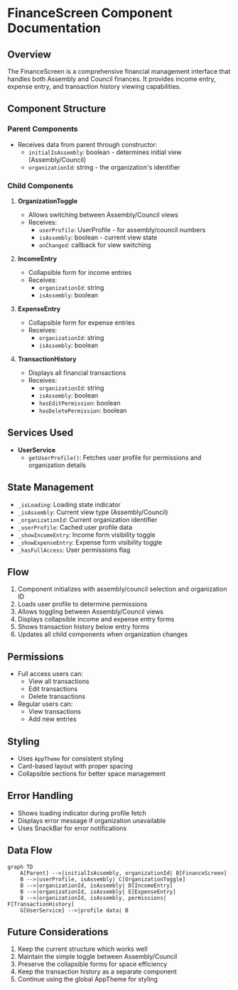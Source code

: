 # FinanceScreen Component Documentation

## Overview
The FinanceScreen is a comprehensive financial management interface that handles both Assembly and Council finances. It provides income entry, expense entry, and transaction history viewing capabilities.

## Component Structure

### Parent Components
- Receives data from parent through constructor:
  - `initialIsAssembly`: boolean - determines initial view (Assembly/Council)
  - `organizationId`: string - the organization's identifier

### Child Components
1. **OrganizationToggle**
   - Allows switching between Assembly/Council views
   - Receives:
     - `userProfile`: UserProfile - for assembly/council numbers
     - `isAssembly`: boolean - current view state
     - `onChanged`: callback for view switching

2. **IncomeEntry**
   - Collapsible form for income entries
   - Receives:
     - `organizationId`: string
     - `isAssembly`: boolean

3. **ExpenseEntry**
   - Collapsible form for expense entries
   - Receives:
     - `organizationId`: string
     - `isAssembly`: boolean

4. **TransactionHistory**
   - Displays all financial transactions
   - Receives:
     - `organizationId`: string
     - `isAssembly`: boolean
     - `hasEditPermission`: boolean
     - `hasDeletePermission`: boolean

## Services Used
- **UserService**
  - `getUserProfile()`: Fetches user profile for permissions and organization details

## State Management
- `_isLoading`: Loading state indicator
- `_isAssembly`: Current view type (Assembly/Council)
- `_organizationId`: Current organization identifier
- `_userProfile`: Cached user profile data
- `_showIncomeEntry`: Income form visibility toggle
- `_showExpenseEntry`: Expense form visibility toggle
- `_hasFullAccess`: User permissions flag

## Flow
1. Component initializes with assembly/council selection and organization ID
2. Loads user profile to determine permissions
3. Allows toggling between Assembly/Council views
4. Displays collapsible income and expense entry forms
5. Shows transaction history below entry forms
6. Updates all child components when organization changes

## Permissions
- Full access users can:
  - View all transactions
  - Edit transactions
  - Delete transactions
- Regular users can:
  - View transactions
  - Add new entries

## Styling
- Uses `AppTheme` for consistent styling
- Card-based layout with proper spacing
- Collapsible sections for better space management

## Error Handling
- Shows loading indicator during profile fetch
- Displays error message if organization unavailable
- Uses SnackBar for error notifications

## Data Flow
```mermaid
graph TD
    A[Parent] -->|initialIsAssembly, organizationId| B[FinanceScreen]
    B -->|userProfile, isAssembly| C[OrganizationToggle]
    B -->|organizationId, isAssembly| D[IncomeEntry]
    B -->|organizationId, isAssembly| E[ExpenseEntry]
    B -->|organizationId, isAssembly, permissions| F[TransactionHistory]
    G[UserService] -->|profile data| B
```

## Future Considerations
1. Keep the current structure which works well
2. Maintain the simple toggle between Assembly/Council
3. Preserve the collapsible forms for space efficiency
4. Keep the transaction history as a separate component
5. Continue using the global AppTheme for styling